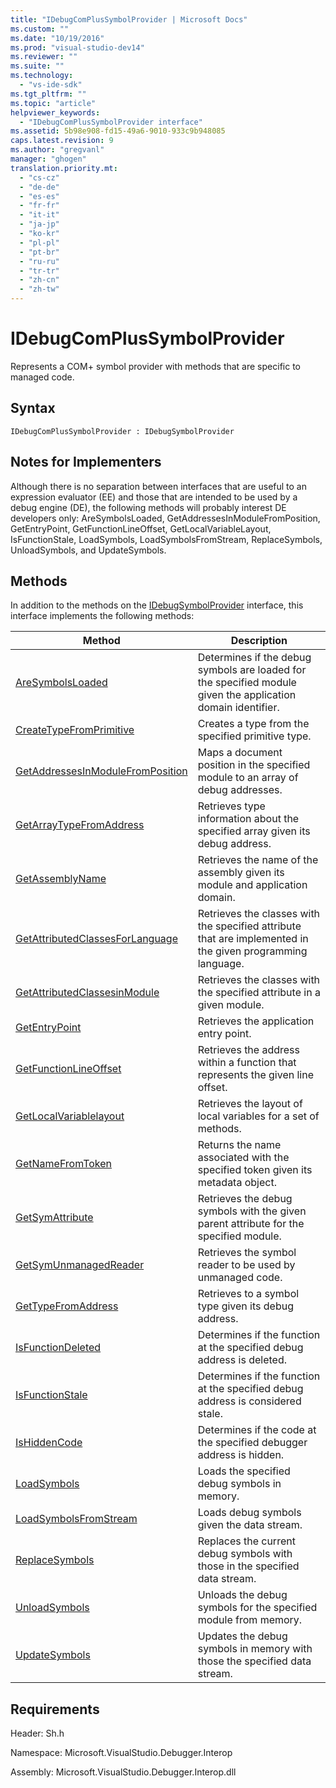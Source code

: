 ```yaml
---
title: "IDebugComPlusSymbolProvider | Microsoft Docs"
ms.custom: ""
ms.date: "10/19/2016"
ms.prod: "visual-studio-dev14"
ms.reviewer: ""
ms.suite: ""
ms.technology: 
  - "vs-ide-sdk"
ms.tgt_pltfrm: ""
ms.topic: "article"
helpviewer_keywords: 
  - "IDebugComPlusSymbolProvider interface"
ms.assetid: 5b98e908-fd15-49a6-9010-933c9b948085
caps.latest.revision: 9
ms.author: "gregvanl"
manager: "ghogen"
translation.priority.mt: 
  - "cs-cz"
  - "de-de"
  - "es-es"
  - "fr-fr"
  - "it-it"
  - "ja-jp"
  - "ko-kr"
  - "pl-pl"
  - "pt-br"
  - "ru-ru"
  - "tr-tr"
  - "zh-cn"
  - "zh-tw"
---
```

# IDebugComPlusSymbolProvider
Represents a COM+ symbol provider with methods that are specific to managed code.  
  
## Syntax  
  
```  
IDebugComPlusSymbolProvider : IDebugSymbolProvider  
```  
  
## Notes for Implementers  
 Although there is no separation between interfaces that are useful to an expression evaluator (EE) and those that are intended to be used by a debug engine (DE), the following methods will probably interest DE developers only: AreSymbolsLoaded, GetAddressesInModuleFromPosition, GetEntryPoint, GetFunctionLineOffset, GetLocalVariableLayout, IsFunctionStale, LoadSymbols, LoadSymbolsFromStream, ReplaceSymbols, UnloadSymbols, and UpdateSymbols.  
  
## Methods  
 In addition to the methods on the [IDebugSymbolProvider](../extensibility-debugger-reference/idebugsymbolprovider.md) interface, this interface implements the following methods:  
  
|Method|Description|  
|------------|-----------------|  
|[AreSymbolsLoaded](../extensibility-debugger-reference/idebugcomplussymbolprovider--aresymbolsloaded.md)|Determines if the debug symbols are loaded for the specified module given the application domain identifier.|  
|[CreateTypeFromPrimitive](../extensibility-debugger-reference/idebugcomplussymbolprovider--createtypefromprimitive.md)|Creates a type from the specified primitive type.|  
|[GetAddressesInModuleFromPosition](../extensibility-debugger-reference/idebugcomplussymbolprovider--getaddressesinmodulefromposition.md)|Maps a document position in the specified module to an array of debug addresses.|  
|[GetArrayTypeFromAddress](../extensibility-debugger-reference/idebugcomplussymbolprovider--getarraytypefromaddress.md)|Retrieves type information about the specified array given its debug address.|  
|[GetAssemblyName](../extensibility-debugger-reference/idebugcomplussymbolprovider--getassemblyname.md)|Retrieves the name of the assembly given its module and application domain.|  
|[GetAttributedClassesForLanguage](../extensibility-debugger-reference/idebugcomplussymbolprovider--getattributedclassesforlanguage.md)|Retrieves the classes with the specified attribute that are implemented in the given programming language.|  
|[GetAttributedClassesinModule](../extensibility-debugger-reference/idebugcomplussymbolprovider--getattributedclassesinmodule.md)|Retrieves the classes with the specified attribute in a given module.|  
|[GetEntryPoint](../extensibility-debugger-reference/idebugcomplussymbolprovider--getentrypoint.md)|Retrieves the application entry point.|  
|[GetFunctionLineOffset](../extensibility-debugger-reference/idebugcomplussymbolprovider--getfunctionlineoffset.md)|Retrieves the address within a function that represents the given line offset.|  
|[GetLocalVariablelayout](../extensibility-debugger-reference/idebugcomplussymbolprovider--getlocalvariablelayout.md)|Retrieves the layout of local variables for a set of methods.|  
|[GetNameFromToken](../extensibility-debugger-reference/idebugcomplussymbolprovider--getnamefromtoken.md)|Returns the name associated with the specified token given its metadata object.|  
|[GetSymAttribute](../extensibility-debugger-reference/idebugcomplussymbolprovider--getsymattribute.md)|Retrieves the debug symbols with the given parent attribute for the specified module.|  
|[GetSymUnmanagedReader](../extensibility-debugger-reference/idebugcomplussymbolprovider--getsymunmanagedreader.md)|Retrieves the symbol reader to be used by unmanaged code.|  
|[GetTypeFromAddress](../extensibility-debugger-reference/idebugcomplussymbolprovider--gettypefromaddress.md)|Retrieves to a symbol type given its debug address.|  
|[IsFunctionDeleted](../extensibility-debugger-reference/idebugcomplussymbolprovider--isfunctiondeleted.md)|Determines if the function at the specified debug address is deleted.|  
|[IsFunctionStale](../extensibility-debugger-reference/idebugcomplussymbolprovider--isfunctionstale.md)|Determines if the function at the specified debug address is considered stale.|  
|[IsHiddenCode](../extensibility-debugger-reference/idebugcomplussymbolprovider--ishiddencode.md)|Determines if the code at the specified debugger address is hidden.|  
|[LoadSymbols](../extensibility-debugger-reference/idebugcomplussymbolprovider--loadsymbols.md)|Loads the specified debug symbols in memory.|  
|[LoadSymbolsFromStream](../extensibility-debugger-reference/idebugcomplussymbolprovider--loadsymbolsfromstream.md)|Loads debug symbols given the data stream.|  
|[ReplaceSymbols](../extensibility-debugger-reference/idebugcomplussymbolprovider--replacesymbols.md)|Replaces the current debug symbols with those in the specified data stream.|  
|[UnloadSymbols](../extensibility-debugger-reference/idebugcomplussymbolprovider--unloadsymbols.md)|Unloads the debug symbols for the specified module from memory.|  
|[UpdateSymbols](../extensibility-debugger-reference/idebugcomplussymbolprovider--updatesymbols.md)|Updates the debug symbols in memory with those the specified data stream.|  
  
## Requirements  
 Header: Sh.h  
  
 Namespace: Microsoft.VisualStudio.Debugger.Interop  
  
 Assembly: Microsoft.VisualStudio.Debugger.Interop.dll